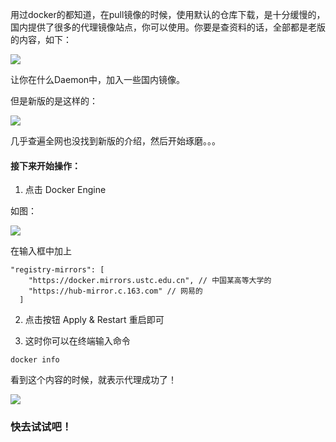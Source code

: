 用过docker的都知道，在pull镜像的时候，使用默认的仓库下载，是十分缓慢的，国内提供了很多的代理镜像站点，你可以使用。你要是查资料的话，全部都是老版的内容，如下：

![](https://pic2.zhimg.com/80/v2-9fb501342dc7b3631916179a07c67e65_1440w.jpg)

让你在什么Daemon中，加入一些国内镜像。

但是新版的是这样的：

![](https://pic3.zhimg.com/80/v2-293d56f666455a8532e70a310c4ed472_1440w.jpg)

几乎查遍全网也没找到新版的介绍，然后开始琢磨。。。

#### 接下来开始操作：

1. 点击 Docker Engine

如图：

![](https://pic3.zhimg.com/80/v2-cc43899115b1a19eb8c3f074cd2d5036_1440w.jpg)

在输入框中加上

```
"registry-mirrors": [
    "https://docker.mirrors.ustc.edu.cn", // 中国某高等大学的
    "https://hub-mirror.c.163.com" // 网易的
  ]
```

2. 点击按钮 Apply & Restart 重启即可

3. 这时你可以在终端输入命令

```
docker info
```

看到这个内容的时候，就表示代理成功了！

![](https://pic3.zhimg.com/80/v2-02be43fbe21fd1fa97977c5e41579e5a_1440w.jpg)

### 快去试试吧！